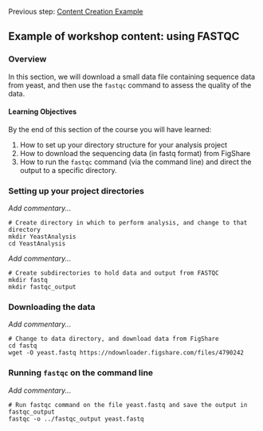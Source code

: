 Previous step: [Content Creation Example](../2.ContentCreationExample)

## Example of workshop content: using FASTQC

### Overview

In this section, we will download a small data file containing sequence data from yeast, and then use the `fastqc` command to assess the quality of the data.

#### Learning Objectives

By the end of this section of the course you will have learned:

 1. How to set up your directory structure for your analysis project
 2. How to download the sequencing data (in fastq format) from FigShare
 3. How to run the `fastqc` command (via the command line) and direct the output to a specific directory.

### Setting up your project directories

*Add commentary...*

```
# Create directory in which to perform analysis, and change to that directory
mkdir YeastAnalysis
cd YeastAnalysis
```

*Add commentary...*

```
# Create subdirectories to hold data and output from FASTQC
mkdir fastq
mkdir fastqc_output
```

### Downloading the data

*Add commentary...*

```
# Change to data directory, and download data from FigShare
cd fastq
wget -O yeast.fastq https://ndownloader.figshare.com/files/4790242
```

### Running `fastqc` on the command line

*Add commentary...*

```
# Run fastqc command on the file yeast.fastq and save the output in fastqc_output
fastqc -o ../fastqc_output yeast.fastq
```
